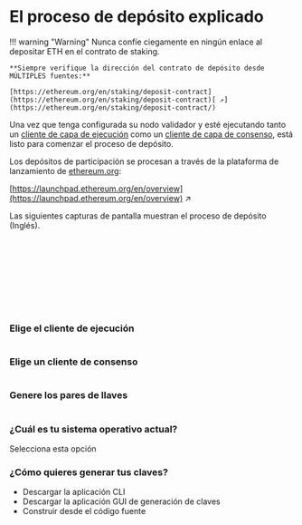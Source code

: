 # El proceso de depósito explicado

!!! warning "Warning"
    Nunca confíe ciegamente en ningún enlace al depositar ETH en el contrato de staking.

    **Siempre verifique la dirección del contrato de depósito desde MÚLTIPLES fuentes:**

    [https://ethereum.org/en/staking/deposit-contract](https://ethereum.org/en/staking/deposit-contract)[ ↗](https://ethereum.org/en/staking/deposit-contract/)

Una vez que tenga configurada su nodo validador y esté ejecutando tanto un [cliente de capa de ejecución](/es/validator-clients/execution-clients) como un [cliente de capa de consenso](/es/validator-clients/consensus-clients), está listo para comenzar el proceso de depósito.

Los depósitos de participación se procesan a través de la plataforma de lanzamiento de [ethereum.org](http://ethereum.org/):

[https://launchpad.ethereum.org/en/overview](https://launchpad.ethereum.org/en/overview) ↗

Las siguientes capturas de pantalla muestran el proceso de depósito (Inglés).

<figure><img src="/assets/img/gitbook/image (4) (2) (1).png" alt=""><figcaption></figcaption></figure>

<figure><img src="/assets/img/gitbook/image (86).png" alt=""><figcaption></figcaption></figure>

<figure><img src="/assets/img/gitbook/image (83).png" alt=""><figcaption></figcaption></figure>

<figure><img src="/assets/img/gitbook/image (89).png" alt=""><figcaption></figcaption></figure>

<figure><img src="/assets/img/gitbook/image (9) (1).png" alt=""><figcaption></figcaption></figure>

<figure><img src="/assets/img/gitbook/image (1) (4).png" alt=""><figcaption></figcaption></figure>

<figure><img src="/assets/img/gitbook/image (10) (2).png" alt=""><figcaption></figcaption></figure>

<figure><img src="/assets/img/gitbook/image (17) (2).png" alt=""><figcaption></figcaption></figure>

<figure><img src="/assets/img/gitbook/image (2) (2).png" alt=""><figcaption></figcaption></figure>

<figure><img src="/assets/img/gitbook/image (41).png" alt=""><figcaption></figcaption></figure>

### Elige el cliente de ejecución

<figure><img src="/assets/img/gitbook/image (8) (1).png" alt=""><figcaption></figcaption></figure>

### Elige un cliente de consenso

<figure><img src="/assets/img/gitbook/image (16) (2).png" alt=""><figcaption></figcaption></figure>

### Genere los pares de llaves

<figure><img src="/assets/img/gitbook/image (12) (2) (1).png" alt=""><figcaption></figcaption></figure>

### **¿Cuál es tu sistema operativo actual?**

Selecciona esta opción

### ¿Cómo quieres generar tus claves?

* Descargar la aplicación CLI
* Descargar la aplicación GUI de generación de claves
* Construir desde el código fuente
